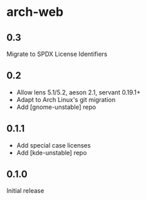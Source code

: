 # arch-web

## 0.3

Migrate to SPDX License Identifiers

## 0.2

* Allow lens 5.1/5.2, aeson 2.1, servant 0.19.1+
* Adapt to Arch Linux's git migration
* Add [gnome-unstable] repo

## 0.1.1

* Add special case licenses
* Add [kde-unstable] repo

## 0.1.0

Initial release
